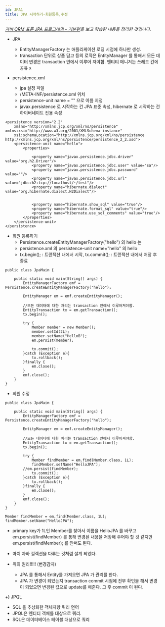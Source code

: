 ```yaml
---
id: JPA1
title: JPA 시작하기-회원등록,수정
---
```

_[자바 ORM 표준 JPA 프로그래밍 - 기본편](https://www.inflearn.com/course/ORM-JPA-Basic)을 보고 학습한 내용을 정리한 것입니다._

* JPA
    * EntityManagerFactory 는 애플리케이션 로딩 시점에 하나만 생성.
    * transaction 단위로 상품 담고 등의 로직은 EntityManager 를 통해서 
    모든 데이터 변경은 transaction 안에서 이루어 져야함. 
    엔티티 메니저는 쓰레드 간에 공유 x


* persistence.xml
    * jpa 설정 파일
    * /META-INF/persistence.xml 위치
    * persistence-unit name = "" 으로 이름 지정
    * javax.persistence 로 시작하는 건 JPA 표준 속성, hibernate 로 시작하는 건 하이버네이트 전용 속성 

````
<persistence version="2.2"
	xmlns="http://xmlns.jcp.org/xml/ns/persistence" xmlns:xsi="http://www.w3.org/2001/XMLSchema-instance"
    xsi:schemaLocation="http://xmlns.jcp.org/xml/ns/persistence http://xmlns.jcp.org/xml/ns/persistence/persistence_2_2.xsd">
    <persistence-unit name="hello">
        <properties>
            
            <property name="javax.persistence.jdbc.driver" value="org.h2.Driver"/>
            <property name="javax.persistence.jdbc.user" value="sa"/>
            <property name="javax.persistence.jdbc.password" value=""/>
            <property name="javax.persistence.jdbc.url" value="jdbc:h2:tcp://localhost/~/test"/>
            <property name="hibernate.dialect" value="org.hibernate.dialect.H2Dialect"/>
   
           
            <property name="hibernate.show_sql" value="true"/>
            <property name="hibernate.format_sql" value="true"/>
            <property name="hibernate.use_sql_comments" value="true"/>
        </properties>
    </persistence-unit>
</persistence>
````

* 회원 등록하기
    * Persistence.createEntityManagerFactory("hello") 의 hello 는
    * persistence.xml 의 persistence-unit name="hello" 의 hello
    * tx.begin(); : 트랜잭션 내에서 시작, tx.commit(); : 트랜잭션 내에서 저장 후 종료

````
public class JpaMain {

    public static void main(String[] args) {
        EntityManagerFactory emf = Persistence.createEntityManagerFactory("hello");

        EntityManager em = emf.createEntityManager();

        //모든 데이터에 대한 처리는 transaction 안에서 이루어져야함.
        EntityTransaction tx = em.getTransaction();
        tx.begin();
        
        try {
            Member member = new Member();
            member.setId(2L);
            member.setName("HelloB");
            em.persist(member);

            tx.commit();
        }catch (Exception e){
            tx.rollback();
        }finally {
            em.close();
        }
        emf.close();
    }
}
````
    

* 회원 수정

````
public class JpaMain {

    public static void main(String[] args) {
        EntityManagerFactory emf = Persistence.createEntityManagerFactory("hello");

        EntityManager em = emf.createEntityManager();

        //모든 데이터에 대한 처리는 transaction 안에서 이루어져야함.
        EntityTransaction tx = em.getTransaction();
        tx.begin();
        
        try {
            Member findMember = em.find(Member.class, 1L);
            findMember.setName("HelloJPA");
		//em.persist(findMember);
            tx.commit();
        }catch (Exception e){
            tx.rollback();
        }finally {
            em.close();
        }
        emf.close();
    }
}
````

```
Member findMember = em.find(Member.class, 1L);
findMember.setName("HelloJPA");
```

- primary key가 1L인 Member를 찾아서 이름을 HelloJPA 를 바꾸고 
em.persist(findMember) 를 통해 변경된 내용을 저장해 주어야 할 것 같지만
em.persist(findMember); 를 안써도 된다.

+ 마치 자바 컬렉션을 다루는 것처럼 설계 되었다.

 

* 위의 원리!!!!! (변경감지)

    * JPA 를 통해서 Entity를 가져오면 JPA 가 관리를 한다.
    * JPA 가 변경이 되었는지 transaction commit 시점에 전부 확인을 해서
    변경이 되었으면 변경된 값으로 update를 해준다. 그 후 commit 이 된다.

 

+) JPQL

- SQL 을 추상화한 객체지향 쿼리 언어
- JPQL은 엔티티 객체를 대상으로 쿼리.
- SQL은 데이터베이스 테이블 대상으로 쿼리